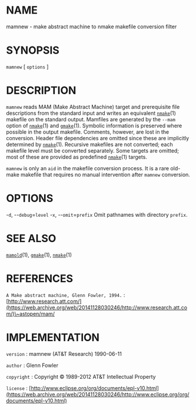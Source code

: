 # NAME

mamnew - make abstract machine to nmake makefile conversion filter

# SYNOPSIS

`mamnew` \[ `options` \]

# DESCRIPTION

`mamnew` reads MAM (Make Abstract Machine) target and prerequisite
file descriptions from the standard input and writes an equivalent
[`nmake`](/web/20141128030246/http://www2.research.att.com/~astopen/man/man1/nmake.html)(1)
makefile on the standard output. Mamfiles are generated by the `--mam`
option of
[`nmake`](/web/20141128030246/http://www2.research.att.com/~astopen/man/man1/nmake.html)(1)
and
[`gmake`](/web/20141128030246/http://www2.research.att.com/~astopen/man/man1/gmake.html)(1).
Symbolic information is preserved where possible in the output makefile.
Comments, however, are lost in the conversion. Header file dependencies
are omitted since these are implicitly determined by
[`nmake`](/web/20141128030246/http://www2.research.att.com/~astopen/man/man1/nmake.html)(1).
Recursive makefiles are not converted; each makefile level must be
converted separately. Some targets are omitted; most of these are
provided as predefined
[`nmake`](/web/20141128030246/http://www2.research.att.com/~astopen/man/man1/nmake.html)(1)
targets.

`mamnew` is only an `aid` in the makefile conversion process. It is a
rare old-make makefile that requires no manual intervention after
`mamnew` conversion.

# OPTIONS

-`d`, --`debug`=`level` -`x`, --`omit`=`prefix`
Omit pathnames with directory `prefix`.

# SEE ALSO

[`mamold`](/web/20141128030246/http://www2.research.att.com/~astopen/man/man1/mamold.html)(1),
[`gmake`](/web/20141128030246/http://www2.research.att.com/~astopen/man/man1/gmake.html)(1),
[`nmake`](/web/20141128030246/http://www2.research.att.com/~astopen/man/man1/nmake.html)(1)

# REFERENCES

`A Make abstract machine, Glenn Fowler, 1994.`
:   [http://www.research.att.com/](https://web.archive.org/web/20141128030246/http://www.research.att.com/)\~astopen/mam/

# IMPLEMENTATION

`version`
:   mamnew (AT&T Research) 1990-06-11

`author`
:   Glenn Fowler

`copyright`
:   Copyright © 1989-2012 AT&T Intellectual Property

`license`
:   [http://www.eclipse.org/org/documents/epl-v10.html](https://web.archive.org/web/20141128030246/http://www.eclipse.org/org/documents/epl-v10.html)


